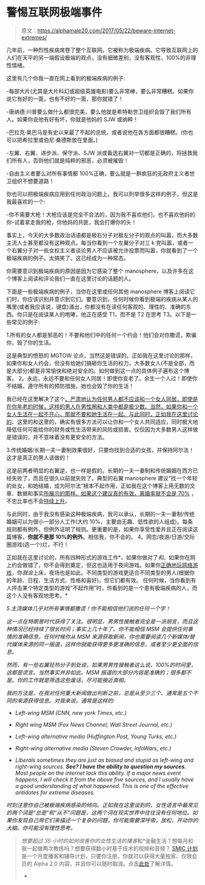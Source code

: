 # 警惕互联网极端事件

> 原文：<https://alphamale20.com/2017/05/22/beware-internet-extremes/>

几年前，一种烈性疾病席卷了整个互联网。它被称为极端疾病。它导致互联网上的人们在天平的另一端假设极端的观点，没有细微差别，没有客观性，100%的非理性情绪。

这里有几个你我一直在网上看到的极端疾病的例子:

-每部大片(尤其是大片科幻或超级英雄电影)要么非常棒，要么非常糟糕。如果你说它有好的一面，也有不好的一面，那你就错了！

-唐纳德·川普要么做什么都很完美，要么他就是希特勒世卫组织会毁了我们所有人。如果你说他有好有坏，你就是他妈的 SJW 或纳粹！

-巴拉克·奥巴马是有史以来最了不起的总统，或者说他在各方面都很糟糕。(你也可以把希拉里或伯尼·桑德斯放在里面。)

-左翼、右翼、进步派、保守派、SJW 派或备选右翼对一切都是正确的，将拯救我们所有人，否则他们就是纯粹的邪恶，必须被摧毁！

-自由主义者要么对所有事情都 100%正确，要么就是一群疯狂的无政府主义者世卫组织不想要道路！

你也可以把极端疾病应用到任何政治问题上。我可以列举很多这样的例子，但这是我最喜欢的一个:

-你不需要大枪！大枪应该是完全不合法的，因为我不喜欢他们，也不喜欢他妈的你-试着拿走我的枪，你他妈的共匪，我会打爆你的头！

事实上，今天的大多数政治话语都是极右分子对极左分子的观点的叫嚣，而大多数主流人士甚至都没有这种观点。每当你看到一个左翼分子对三 k 党叫嚣，或者一个右翼分子对一些女权主义者谈论男人不应该被允许投票而叫嚣，你就看到了一个极端疾病的例子。太搞笑了。这已经成为一种常态。

你需要意识到极端疾病的原因是因为它感染了整个 manosphere，以及许多在这个博客上阅读和评论我们一直在这里讨论的话题的人。

下面是一些极端疾病的例子，当你在这里或任何其他 manosphere 博客上阅读它们时，你应该识别并意识到它们。要意识到，任何时候你看到极端的疾病从某人的嘴里(或者我应该说，键盘)涌出，你都没有在读任何客观的、理性的、准确的东西。你只是在阅读某人的咆哮，他正在感受 T1，而不是 T2 在思考 T3。以下是一些常见的例子:

1.所有的女人都是邪恶的！不要和他们中的任何一个约会！他们会对你撒谎，欺骗你，毁了你的生活。

这是典型的愤怒的 MGTOW 论点，当然这是错误的。正如我在这里讨论的那样，如果你和女人约会，但没有给她们搞砸你生活的权力，大多数女人(不是全部，而是大部分)都是非常愉快和绝对安全的。如何做到这一点的具体例子遍布这个博客。 2。永远，永远不要和任何女人同居！即使你变老了。余生一个人过！即使你不结婚，遵守所有的预防措施，她也会毁了你的生活！

我已经在这里解决了这个[。严肃地认为任何男人都不应该和一个女人同居，即使是在你年老的时候，这样的男人在男性圈和人类中都是极少数。当然，如果你和一个女人生活在一起不开心，那就不要和她生活在一起。与此同时，正如我在这里讨论的](https://blackdragonblog.com/2014/08/28/why-get-a-prenup-at-all-why-move-in-with-a-woman-at-all/)、这里的和这里的，确实有很多方法可以让你和一个女人共同适应，同时极大地降低任何可能给你的财务或性生活带来的风险或损害。仅仅因为大多数男人这样做是错误的，并不意味着没有更安全的方法。

3.传统婚姻/长期一夫一妻制效果很好，只要你找到合适的女孩，并保持阿尔法！这才是真正的男人该做的！

这是前两者明显的右翼逆，也一样是假的。长期的一夫一妻制和传统婚姻在西方已经失败了，而且在很久以前就失败了。典型的右翼 manosphere 建议“找一个年轻的处女，和她结婚，成为阿尔法”根本不起作用，正如我在这个博客上用无数的文章、数据和事实[所展示的那样。如果这个建议真的有效，离婚率](https://blackdragonblog.com/archive-posts/)[就不会是 70%](https://blackdragonblog.com/2014/07/13/divorce-statistics/) ，不忠比率也不会[持续上升](https://blackdragonblog.com/2016/08/15/often-people-cheat-real-stats/)。

与此同时，由于我没有感染这种极端疾病，我可以承认，长期的一夫一妻制/传统婚姻可以为很小一部分人工作(大约 10%，主要由无趣、低性欲的人组成)。每条规则都有例外，但例外证明了规则。更重要的是，如果你享受性爱并且正在阅读这篇博客，**你就不是那 10%的例外**。相信我，你不会的。 4。网恋/夜游/日游/交际圈游戏(选一个)烂，不行！

正如我在这里讨论的，所有四种形式的游戏工作*，如果你做对了*和*。如果你在网上约会做错了，你不会得到奠定，但这也适用于夜间游戏。如果你[正确地玩网络游戏](http://onlinedatingsuccessnow.com/)，你*就会*上床，夜场也是如此。不同类型的游戏更适合不同类型的男人(根据你的年龄、日程、生活方式、性格和喜好)，但它们都有效。 任何时候，当你看到有人抨击某个特定类型的游戏“不起作用”时，你看到的是一个患有极端疾病的人，而这个人没有客观地思考。*

*5.主流媒体几乎对所有事情都撒谎！你不能相信他们说的任何一个字！*

*这一点在特朗普时代获得了关注。很明显，男男性接触者完全是一派胡言，而且这种情况已经持续了很长时间；事实上几十年了。你不能相信 MSM 会提供任何事情的准确信息，任何时候你从 MSM 来源获取新闻，你也需要阅读几个新媒体/替代媒体来源的同一报道，这样你就能获得更多更准确的信息，或者至少更全面的信息。*

*然而，有一些右翼狂热分子到处说，如果男男性接触者这么说，100%的时间里，这都是谎言。当然事实并非如此。MSM 报道的大部分内容是准确的；很多都不是。你的工作就是筛选这些废话，尽可能接近真相。*

*我的方法是，在我对任何重大新闻做出判断之前，总是从至少三个、通常是五个不同的来源获得信息。对我来说，通常是这样的:* 

*   *Left-wing MSM (CNN, new york Times, etc.)*

*   *Right wing MSM (Fox News Channel, Wall Street Journal, etc.)*

*   *Left-wing alternative media (Huffington Post, Young Turks, etc.)*

*   *Right-wing alternative media (Steven Crowder, InfoWars, etc.)*

*   *Liberals sometimes they are just as biased and stupid as left-wing and right-wing sources. ***See? I have the ability to question my sources.*** Most people on the internet lack this ability. If a major news event happens, I will check it from the above five sources, and I usually have a good understanding of what happened. This is one of the effective antidotes for extreme diseases.*

*时刻注意你自己被极端疾病感染的倾向。正如我在这里谈到的，女性语言中最常见的两个词是“总是”和“从不”问题是，这两个词在现实世界中往往没有任何地位。如果你发现自己用它们来描述一个复杂的问题，你可能需要深呼吸，放松，开动你的大脑。你可能没有理性思考。*

> *想要超过 35 小时的如何改善你的女性生活的播客*和*金融生活？想每月和我一起做两次教练吗？想要获得数小时基于技术的视频和音频？ [SMIC 计划](https://alphamale20.kartra.com/page/vIL17)是一个月度播客和辅导计划，只要你注册，你就可以获得大量独家、仅限会员的 Alpha 2.0 内容，并且你可以随时取消。点击[此处](https://alphamale20.kartra.com/page/vIL17)了解详情。
> 
> *